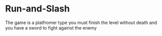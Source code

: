 # Run-and-Slash
The game is a platfromer type you must finish the level without death and you have a sword to fight against the enemy
